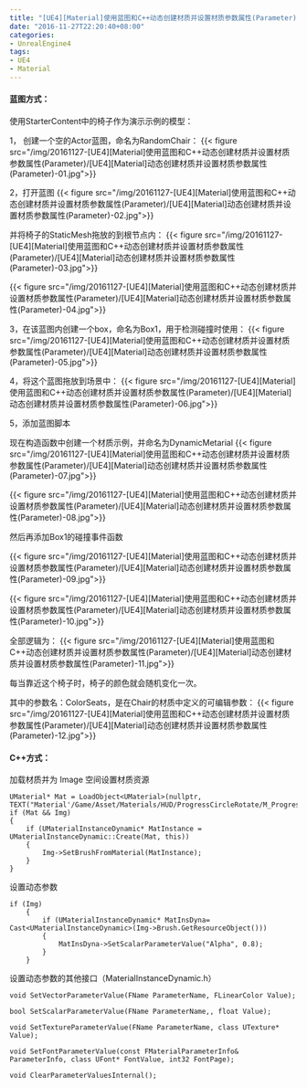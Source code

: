 ```yaml
---
title: "[UE4][Material]使用蓝图和C++动态创建材质并设置材质参数属性(Parameter)"
date: "2016-11-27T22:20:40+08:00"
categories:
- UnrealEngine4
tags:
- UE4
- Material
---
```


#### 蓝图方式：


使用StarterContent中的椅子作为演示示例的模型：

1，	创建一个空的Actor蓝图，命名为RandomChair：
{{< figure src="/img/20161127-[UE4][Material]使用蓝图和C++动态创建材质并设置材质参数属性(Parameter)/[UE4][Material]动态创建材质并设置材质参数属性(Parameter)-01.jpg">}} 

2，打开蓝图
{{< figure src="/img/20161127-[UE4][Material]使用蓝图和C++动态创建材质并设置材质参数属性(Parameter)/[UE4][Material]动态创建材质并设置材质参数属性(Parameter)-02.jpg">}}  

并将椅子的StaticMesh拖放的到根节点内：
{{< figure src="/img/20161127-[UE4][Material]使用蓝图和C++动态创建材质并设置材质参数属性(Parameter)/[UE4][Material]动态创建材质并设置材质参数属性(Parameter)-03.jpg">}}  

{{< figure src="/img/20161127-[UE4][Material]使用蓝图和C++动态创建材质并设置材质参数属性(Parameter)/[UE4][Material]动态创建材质并设置材质参数属性(Parameter)-04.jpg">}} 

3，在该蓝图内创建一个box，命名为Box1，用于检测碰撞时使用：
{{< figure src="/img/20161127-[UE4][Material]使用蓝图和C++动态创建材质并设置材质参数属性(Parameter)/[UE4][Material]动态创建材质并设置材质参数属性(Parameter)-05.jpg">}} 

4，将这个蓝图拖放到场景中：
{{< figure src="/img/20161127-[UE4][Material]使用蓝图和C++动态创建材质并设置材质参数属性(Parameter)/[UE4][Material]动态创建材质并设置材质参数属性(Parameter)-06.jpg">}}  

5，添加蓝图脚本

现在构造函数中创建一个材质示例，并命名为DynamicMetarial
{{< figure src="/img/20161127-[UE4][Material]使用蓝图和C++动态创建材质并设置材质参数属性(Parameter)/[UE4][Material]动态创建材质并设置材质参数属性(Parameter)-07.jpg">}} 

{{< figure src="/img/20161127-[UE4][Material]使用蓝图和C++动态创建材质并设置材质参数属性(Parameter)/[UE4][Material]动态创建材质并设置材质参数属性(Parameter)-08.jpg">}}  

然后再添加Box1的碰撞事件函数

{{< figure src="/img/20161127-[UE4][Material]使用蓝图和C++动态创建材质并设置材质参数属性(Parameter)/[UE4][Material]动态创建材质并设置材质参数属性(Parameter)-09.jpg">}} 

{{< figure src="/img/20161127-[UE4][Material]使用蓝图和C++动态创建材质并设置材质参数属性(Parameter)/[UE4][Material]动态创建材质并设置材质参数属性(Parameter)-10.jpg">}} 

全部逻辑为：
{{< figure src="/img/20161127-[UE4][Material]使用蓝图和C++动态创建材质并设置材质参数属性(Parameter)/[UE4][Material]动态创建材质并设置材质参数属性(Parameter)-11.jpg">}} 
 
每当靠近这个椅子时，椅子的颜色就会随机变化一次。

其中的参数名：ColorSeats，是在Chair的材质中定义的可编辑参数：
{{< figure src="/img/20161127-[UE4][Material]使用蓝图和C++动态创建材质并设置材质参数属性(Parameter)/[UE4][Material]动态创建材质并设置材质参数属性(Parameter)-12.jpg">}}  

#### C++方式：

加载材质并为 Image 空间设置材质资源

	UMaterial* Mat = LoadObject<UMaterial>(nullptr, TEXT("Material'/Game/Asset/Materials/HUD/ProgressCircleRotate/M_ProgressCircleRot.M_ProgressCircleRot'"));
	if (Mat && Img)
	{
		if (UMaterialInstanceDynamic* MatInstance = UMaterialInstanceDynamic::Create(Mat, this))
		{
			Img->SetBrushFromMaterial(MatInstance);
		}
	}

设置动态参数
	
	if (Img)
		{
			if (UMaterialInstanceDynamic* MatInsDyna= Cast<UMaterialInstanceDynamic>(Img->Brush.GetResourceObject()))
			{
				MatInsDyna->SetScalarParameterValue("Alpha", 0.8);
			}
		}

设置动态参数的其他接口（MaterialInstanceDynamic.h）


    void SetVectorParameterValue(FName ParameterName, FLinearColor Value);
    
    bool SetScalarParameterValue(FName ParameterName,, float Value);
    
    void SetTextureParameterValue(FName ParameterName, class UTexture* Value);
    
    void SetFontParameterValue(const FMaterialParameterInfo& ParameterInfo, class UFont* FontValue, int32 FontPage);
    
    void ClearParameterValuesInternal();
